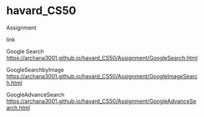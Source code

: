 # havard_CS50
Assignment

link

Google Search
https://archana3001.github.io/havard_CS50/Assignment/GoogleSearch.html

GoogleSearchbyImage
https://archana3001.github.io/havard_CS50/Assignment/GoogleImageSearch.html

GoogleAdvanceSearch
https://archana3001.github.io/havard_CS50/Assignment/GoogleAdvanceSearch.html
